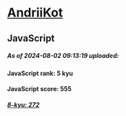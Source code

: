 # [AndriiKot](https://www.codewars.com/users/AndriiKot) 
## JavaScript
##### As of 2024-08-02 09:13:19 uploaded:
#### JavaScript rank: 5 kyu
#### JavaScript score: 555
##### [8-kyu: 272](https://github.com/AndriiKot/JavaScript__CodeWars/tree/main/kyu-8)

